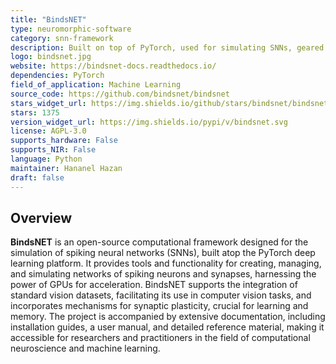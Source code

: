 ```yaml
---
title: "BindsNET"
type: neuromorphic-software
category: snn-framework
description: Built on top of PyTorch, used for simulating SNNs, geared towards ML and reinforcement learning.
logo: bindsnet.jpg
website: https://bindsnet-docs.readthedocs.io/
dependencies: PyTorch
field_of_application: Machine Learning
source_code: https://github.com/bindsnet/bindsnet
stars_widget_url: https://img.shields.io/github/stars/bindsnet/bindsnet.svg?style=social
stars: 1375
version_widget_url: https://img.shields.io/pypi/v/bindsnet.svg
license: AGPL-3.0
supports_hardware: False
supports_NIR: False
language: Python
maintainer: Hananel Hazan 
draft: false
---
```


## Overview
**BindsNET** is an open-source computational framework designed for the simulation of spiking neural networks (SNNs), built atop the PyTorch deep learning platform. It provides tools and functionality for creating, managing, and simulating networks of spiking neurons and synapses, harnessing the power of GPUs for acceleration. BindsNET supports the integration of standard vision datasets, facilitating its use in computer vision tasks, and incorporates mechanisms for synaptic plasticity, crucial for learning and memory. The project is accompanied by extensive documentation, including installation guides, a user manual, and detailed reference material, making it accessible for researchers and practitioners in the field of computational neuroscience and machine learning.
